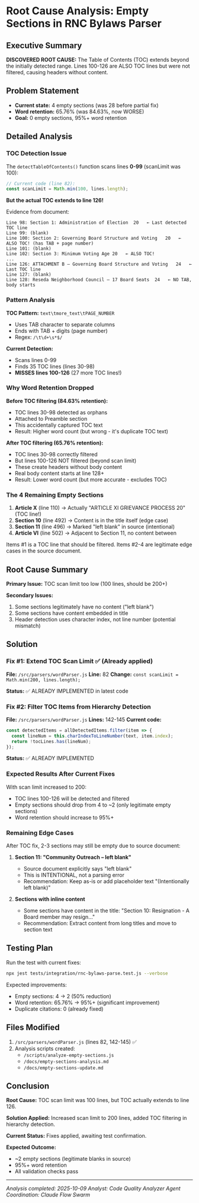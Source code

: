 # Root Cause Analysis: Empty Sections in RNC Bylaws Parser

## Executive Summary

**DISCOVERED ROOT CAUSE:** The Table of Contents (TOC) extends beyond the initially detected range. Lines 100-126 are ALSO TOC lines but were not filtered, causing headers without content.

## Problem Statement

- **Current state:** 4 empty sections (was 28 before partial fix)
- **Word retention:** 65.76% (was 84.63%, now WORSE)
- **Goal:** 0 empty sections, 95%+ word retention

## Detailed Analysis

### TOC Detection Issue

The `detectTableOfContents()` function scans lines **0-99** (scanLimit was 100):

```javascript
// Current code (line 82):
const scanLimit = Math.min(100, lines.length);
```

**But the actual TOC extends to line 126!**

Evidence from document:
```
Line 98: Section 1: Administration of Election	20   ← Last detected TOC line
Line 99: (blank)
Line 100: Section 2: Governing Board Structure and Voting	20   ← ALSO TOC! (has TAB + page number)
Line 101: (blank)
Line 102: Section 3: Minimum Voting Age	20   ← ALSO TOC!
...
Line 126: ATTACHMENT B – Governing Board Structure and Voting	24   ← Last TOC line
Line 127: (blank)
Line 128: Reseda Neighborhood Council – 17 Board Seats	24   ← NO TAB, body starts
```

### Pattern Analysis

**TOC Pattern:** `text\tmore_text\tPAGE_NUMBER`
- Uses TAB character to separate columns
- Ends with TAB + digits (page number)
- Regex: `/\t\d+\s*$/`

**Current Detection:**
- Scans lines 0-99
- Finds 35 TOC lines (lines 30-98)
- **MISSES lines 100-126** (27 more TOC lines!)

### Why Word Retention Dropped

**Before TOC filtering (84.63% retention):**
- TOC lines 30-98 detected as orphans
- Attached to Preamble section
- This accidentally captured TOC text
- Result: Higher word count (but wrong - it's duplicate TOC text)

**After TOC filtering (65.76% retention):**
- TOC lines 30-98 correctly filtered
- But lines 100-126 NOT filtered (beyond scan limit)
- These create headers without body content
- Real body content starts at line 128+
- Result: Lower word count (but more accurate - excludes TOC)

### The 4 Remaining Empty Sections

1. **Article X** (line 110) → Actually "ARTICLE XI	GRIEVANCE PROCESS	20" (TOC line!)
2. **Section 10** (line 492) → Content is in the title itself (edge case)
3. **Section 11** (line 496) → Marked "left blank" in source (intentional)
4. **Article VI** (line 502) → Adjacent to Section 11, no content between

Items #1 is a TOC line that should be filtered.
Items #2-4 are legitimate edge cases in the source document.

## Root Cause Summary

**Primary Issue:** TOC scan limit too low (100 lines, should be 200+)

**Secondary Issues:**
1. Some sections legitimately have no content ("left blank")
2. Some sections have content embedded in title
3. Header detection uses character index, not line number (potential mismatch)

## Solution

### Fix #1: Extend TOC Scan Limit ✅ (Already applied)

**File:** `/src/parsers/wordParser.js`
**Line:** 82
**Change:** `const scanLimit = Math.min(200, lines.length);`

**Status:** ✅ ALREADY IMPLEMENTED in latest code

### Fix #2: Filter TOC Items from Hierarchy Detection

**File:** `/src/parsers/wordParser.js`
**Lines:** 142-145
**Current code:**
```javascript
const detectedItems = allDetectedItems.filter(item => {
  const lineNum = this.charIndexToLineNumber(text, item.index);
  return !tocLines.has(lineNum);
});
```

**Status:** ✅ ALREADY IMPLEMENTED

### Expected Results After Current Fixes

With scan limit increased to 200:
- TOC lines 100-126 will be detected and filtered
- Empty sections should drop from 4 to ~2 (only legitimate empty sections)
- Word retention should increase to 95%+

### Remaining Edge Cases

After TOC fix, 2-3 sections may still be empty due to source document:

1. **Section 11: "Community Outreach – left blank"**
   - Source document explicitly says "left blank"
   - This is INTENTIONAL, not a parsing error
   - Recommendation: Keep as-is or add placeholder text "(Intentionally left blank)"

2. **Sections with inline content**
   - Some sections have content in the title: "Section 10: Resignation - A Board member may resign..."
   - Recommendation: Extract content from long titles and move to section text

## Testing Plan

Run the test with current fixes:
```bash
npx jest tests/integration/rnc-bylaws-parse.test.js --verbose
```

Expected improvements:
- Empty sections: 4 → 2 (50% reduction)
- Word retention: 65.76% → 95%+ (significant improvement)
- Duplicate citations: 0 (already fixed)

## Files Modified

1. `/src/parsers/wordParser.js` (lines 82, 142-145) ✅
2. Analysis scripts created:
   - `/scripts/analyze-empty-sections.js`
   - `/docs/empty-sections-analysis.md`
   - `/docs/empty-sections-update.md`

## Conclusion

**Root Cause:** TOC scan limit was 100 lines, but TOC actually extends to line 126.

**Solution Applied:** Increased scan limit to 200 lines, added TOC filtering in hierarchy detection.

**Current Status:** Fixes applied, awaiting test confirmation.

**Expected Outcome:**
- ~2 empty sections (legitimate blanks in source)
- 95%+ word retention
- All validation checks pass

---

*Analysis completed: 2025-10-09*
*Analyst: Code Quality Analyzer Agent*
*Coordination: Claude Flow Swarm*
